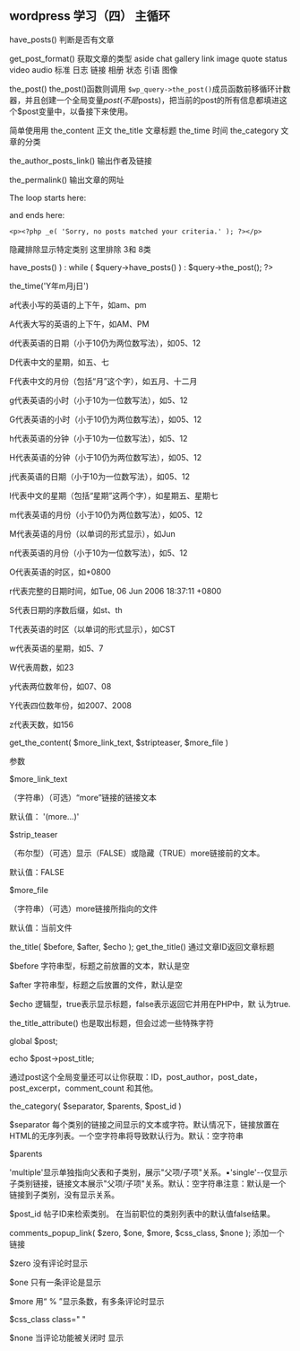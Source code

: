 ## wordpress 学习（四） 主循环


have_posts()    判断是否有文章

get_post_format()  获取文章的类型
    aside
    chat
    gallery
    link
    image
    quote
    status
    video
    audio
     标准 
     日志 
     链接 
     相册 
     状态 
     引语 
     图像 


the_post()   the_post()函数则调用 `$wp_query->the_post()`成员函数前移循环计数器，并且创建一个全局变量$post(不是$posts)，把当前的post的所有信息都填进这个$post变量中，以备接下来使用。

简单使用用 the_content   正文 the_title    文章标题   the_time 时间  the_category 文章的分类

the_author_posts_link() 输出作者及链接

the_permalink() 输出文章的网址

The loop starts here:

<?php if ( have_posts() ) : while ( have_posts() ) : the_post(); ?>

and ends here:

<?php endwhile; else : ?>
	<p><?php _e( 'Sorry, no posts matched your criteria.' ); ?></p>
<?php endif; ?>


隐藏排除显示特定类别     这里排除 3和 8类

 <?php $query = new WP_Query( 'cat=-3,-8' ); ?>

 <?php if ( $query->have_posts() ) : while ( $query->have_posts() ) : $query->the_post(); ?>



the_time('Y年m月j日')

a代表小写的英语的上下午，如am、pm

A代表大写的英语的上下午，如AM、PM

d代表英语的日期（小于10仍为两位数写法），如05、12

D代表中文的星期，如五、七

F代表中文的月份（包括“月”这个字），如五月、十二月

g代表英语的小时（小于10为一位数写法），如5、12

G代表英语的小时（小于10仍为两位数写法），如05、12

h代表英语的分钟（小于10为一位数写法），如5、12

H代表英语的分钟（小于10仍为两位数写法），如05、12

j代表英语的日期（小于10为一位数写法），如05、12

l代表中文的星期（包括“星期”这两个字），如星期五、星期七

m代表英语的月份（小于10仍为两位数写法），如05、12

M代表英语的月份（以单词的形式显示），如Jun

n代表英语的月份（小于10为一位数写法），如5、12

O代表英语的时区，如+0800

r代表完整的日期时间，如Tue, 06 Jun 2006 18:37:11 +0800

S代表日期的序数后缀，如st、th

T代表英语的时区（以单词的形式显示），如CST

w代表英语的星期，如5、7

W代表周数，如23

y代表两位数年份，如07、08

Y代表四位数年份，如2007、2008

z代表天数，如156 


 <?php the_content( $more_link_text, $strip_teaser, $more_file ); ?>    get_the_content( $more_link_text, $stripteaser, $more_file )

参数

$more_link_text

（字符串）（可选）“more”链接的链接文本

默认值： '(more...)'

$strip_teaser

（布尔型）（可选）显示（FALSE）或隐藏（TRUE）more链接前的文本。

默认值：FALSE

$more_file

（字符串）（可选）more链接所指向的文件

默认值：当前文件


the_title( $before, $after, $echo );        get_the_title() 通过文章ID返回文章标题

$before 字符串型，标题之前放置的文本，默认是空

$after  字符串型，标题之后放置的文件，默认是空

$echo  逻辑型，true表示显示标题，false表示返回它并用在PHP中，默
认为true.

the_title_attribute() 也是取出标题，但会过滤一些特殊字符

global $post;

echo $post->post_title;

通过post这个全局变量还可以让你获取：ID，post_author，post_date，post_excerpt，comment_count 和其他。


the_category( $separator, $parents, $post_id )

$separator 每个类别的链接之间显示的文本或字符。默认情况下，链接放置在HTML的无序列表。一个空字符串将导致默认行为。默认：空字符串

$parents 

'multiple'显示单独指向父表和子类别，展示"父项/子项"关系。▪'single'--仅显示子类别链接，链接文本展示"父项/子项"关系。默认：空字符串注意：默认是一个链接到子类别，没有显示关系。

$post_id   帖子ID来检索类别。 在当前职位的类别列表中的默认值false结果。

comments_popup_link( $zero, $one, $more, $css_class, $none ); 添加一个链接

$zero	没有评论时显示

$one	只有一条评论是显示

$more	用“ % ”显示条数，有多条评论时显示

$css_class	class=" " 

$none	当评论功能被关闭时 显示
